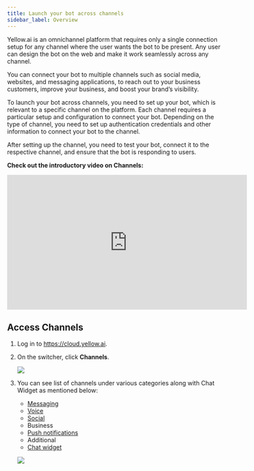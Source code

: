 ```yaml
---
title: Launch your bot across channels
sidebar_label: Overview
---
```


Yellow.ai is an omnichannel platform that requires only a single connection setup for any channel where the user wants the bot to be present. Any user can design the bot on the web and make it work seamlessly across any channel.

You can connect your bot to multiple channels such as social media, websites, and messaging applications, to reach out to your business customers,  improve your business, and boost your brand’s visibility.

To launch your bot across channels, you need to set up your bot, which is relevant to a specific channel on the platform. Each channel requires a  particular setup and configuration to connect your bot. Depending on the type of channel, you need to set up authentication credentials and other information to connect your bot to the channel.

After setting up the channel, you need to test your bot, connect it to the respective channel, and ensure that the bot is responding to users.

**Check out the introductory video on Channels:**

   <iframe width="560" height="315" src="https://www.youtube.com/embed/HiFaT5R4ppY" title="YouTube video player" frameborder="0" allow="autoplay; clipboard-write; picture-in-picture" allowfullscreen></iframe>

## Access Channels

1. Log in to https://cloud.yellow.ai.

2. On the switcher, click **Channels**.

   ![](https://i.imgur.com/K9D6fVB.jpg)

3. You can see list of channels under various categories along with Chat Widget as mentioned below:

   * [Messaging](https://docs.yellow.ai/docs/platform_concepts/channelConfiguration/messaging-overview)
   * [Voice](https://docs.yellow.ai/docs/platform_concepts/channelConfiguration/voice-overview)
   * [Social](https://docs.yellow.ai/docs/platform_concepts/channelConfiguration/social-overview)
   * Business
   * [Push notifications](https://docs.yellow.ai/docs/platform_concepts/channelConfiguration/mobilepush)
   * Additional
   * [Chat widget](https://docs.yellow.ai/docs/platform_concepts/channelConfiguration/chat-widget-overview)

    ![](https://i.imgur.com/6voFjYG.png)

